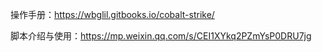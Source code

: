 操作手册：https://wbglil.gitbooks.io/cobalt-strike/

脚本介绍与使用：https://mp.weixin.qq.com/s/CEI1XYkq2PZmYsP0DRU7jg
